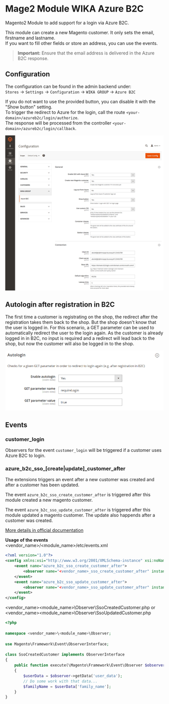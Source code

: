 # Mage2 Module WIKA Azure B2C

Magento2 Module to add support for a login via Azure B2C.

This module can create a new Magento customer. It only sets the email, firstname and lastname.  
If you want to fill other fields or store an address, you can use the events.

> **Important:** Ensure that the email address is delivered in the Azure B2C response.

## Configuration
The configuration can be found in the admin backend under:  
`Stores` -> `Settings` -> `Configuration` -> `WIKA GROUP` -> `Azure B2C`

If you do not want to use the provided button, you can disable it with the "Show button" setting.  
To trigger the redirect to Azure for the login, call the route `<your-domain>/azureb2c/login/authorize`.  
The response will be processed from the controller `<your-domain>/azureb2c/login/callback`.

![image](doc/Settings.png)

## Autologin after registration in B2C
The first time a customer is registrating on the shop, the redirect after the registration takes them back to the shop.
But the shop doesn't know that the user is logged in.
For this scenario, a GET parameter can be used to automatically redirect the user to the login again.
As the customer is already logged in in B2C, no input is required and a redirect will lead back to the shop, but now the customer will also be logged in to the shop.

![image](doc/AutologinSettings.png)

## Events

### customer_login
Observers for the event `customer_login` will be triggered if a customer uses Azure B2C to login.

### azure_b2c_sso_[create|update]_customer_after
The extensions triggers an event after a new customer was created and after a customer has been updated.

The event `azure_b2c_sso_create_customer_after` is triggered after this module created a new magento customer.

The event `azure_b2c_sso_update_customer_after` is triggered after this module updated a magento customer. The update also happends after a customer was created.

[More details in official documentation](https://developer.adobe.com/commerce/php/development/components/events-and-observers/)

**Usage of the events**  
<vendor_name>/<module_name>/etc/events.xml
```xml
<?xml version="1.0"?>
<config xmlns:xsi="http://www.w3.org/2001/XMLSchema-instance" xsi:noNamespaceSchemaLocation="urn:magento:framework:Event/etc/events.xsd">
    <event name="azure_b2c_sso_create_customer_after">
        <observer name="<vendor_name>_sso_create_customer_after" instance="<vendor_name>\<module_name>\Observer\SsoCreatedCustomer"/>
    </event>
    <event name="azure_b2c_sso_update_customer_after">
        <observer name="<vendor_name>_sso_update_customer_after" instance="<vendor_name>\<module_name>\Observer\SsoUpdatedCustomer"/>
    </event>
</config>
```

<vendor_name>\<module_name>\Observer\SsoCreatedCustomer.php or <vendor_name>\<module_name>\Observer\SsoUpdatedCustomer.php
```php
<?php

namespace <vendor_name>\<module_name>\Observer;

use Magento\Framework\Event\ObserverInterface;

class SsoCreatedCustomer implements ObserverInterface
{
    public function execute(\Magento\Framework\Event\Observer $observer)
    {
        $userData = $observer->getData('user_data');
        // Do some work with that data...
        $familyName = $userData['family_name'];
    }
}
```
